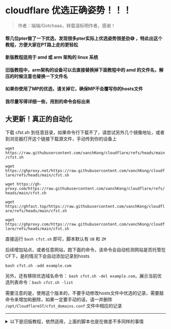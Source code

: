 # cloudflare 优选正确姿势！！！

> 作者：端端/Gotchaaa，转载请标明作者，感谢！

#### 帮几位pter做了一下优选，发现很多pter实际上优选姿势很差劲😅 ，特此出这个教程，方便大家在PT路上走的更轻松
#### 新版教程适用于 amd 或 arm 架构的 linux 系统
#### 旧版教程中，arm架构的设备可以去直接替换掉下面教程中的 amd 的文件名，解压的时候注意也替换一下文件名
#### 如果你使用了MP的优选，请关掉它，确保MP不会覆写你的hosts文件
#### 我尽量写得详细一些，用到的命令会标出来

## 大更新！真正的自动化
下载 cfst.sh 到任意目录，如果命令行下载不了，请尝试另外几个镜像地址，或者到浏览器打开这个链接下载源文件，手动传到你的设备上

`wget https://raw.githubusercontent.com/vanchKong/cloudflare/refs/heads/main/cfst.sh`

`wget https://ghproxy.net/https://raw.githubusercontent.com/vanchKong/cloudflare/refs/heads/main/cfst.sh`

`wget https://gh-proxy.com/https://raw.githubusercontent.com/vanchKong/cloudflare/refs/heads/main/cfst.sh`

`wget https://ghfast.top/https://raw.githubusercontent.com/vanchKong/cloudflare/refs/heads/main/cfst.sh`

`wget https://ghproxy.com/https://raw.githubusercontent.com/vanchKong/cloudflare/refs/heads/main/cfst.sh`

直接运行 `bash cfst.sh` 即可，脚本默认有 `UB` 和 `ZM`

后续增加站点，或者任意网站，跑下面的命令，该命令会自动检测网站是否托管在CF下，是的情况下会自动添加记录到hosts

`bash cfst.sh -add example.com`

另外，还有移除优选域名命令： `bash cfst.sh -del example.com`，展示当前优选列表命令：`bash cfst.sh -list`

需要注意的是，使用这个版本的，不要手动修改hosts文件中优选的记录，需要敲命令来增加和删除，如果一定要手动的话，请一并删除 `/opt/CloudflareST/cfst_domains.conf` 文件中相应的记录

--- 
<details>
  <summary>以下是旧版教程，依然适用，上面的脚本也是在做差不多同样的事情</summary>

- ### 安装 CloudflareST
> 一般我会把它装在 /opt 目录下，当然，如果你知道自己在做什么，你可以按照自己的习惯来，OK，首先切换到 opt 目录、创建文件夹
> 
> `cd /opt`
> 
> `mkdir CloudflareST && cd CloudflareST`
>
> 然后下载CloudflareST压缩包
>
> `wget -N https://github.com/XIU2/CloudflareSpeedTest/releases/download/v2.2.5/CloudflareST_linux_amd64.tar.gz`
>
> 如果你是在国内网络环境中下载，那么请使用下面这几个镜像加速之一：
>
> `wget -N https://ghp.ci/https://github.com/XIU2/CloudflareSpeedTest/releases/download/v2.2.5/CloudflareST_linux_amd64.tar.gz`
>
> `wget -N https://ghproxy.net/https://github.com/XIU2/CloudflareSpeedTest/releases/download/v2.2.5/CloudflareST_linux_amd64.tar.gz`
>
> `wget -N https://gh-proxy.com/https://github.com/XIU2/CloudflareSpeedTest/releases/download/v2.2.5/CloudflareST_linux_amd64.tar.gz`
> 
> `wget -N https://ghproxy.cc/https://github.com/XIU2/CloudflareSpeedTest/releases/download/v2.2.5/CloudflareST_linux_amd64.tar.gz`
>
> 如果下载失败的话，尝试删除 -N 参数（如果是为了更新，则记得提前删除旧压缩包 `rm CloudflareST_linux_amd64.tar.gz` ）
>
> 解压
>
> `tar -zxf CloudflareST_linux_amd64.tar.gz`
>
> 赋予目录执行权限
>
> `cd .. && chmod +x CloudflareST && cd CloudflareST`

- ### 如何判断哪些站点可以添加优选IP指向
> 任意打开一个站点，打开控制台切换至 `网络/network` 选项，保证筛选器选择的是 `全部`，刷新网页，在 `网络/network` 选项翻到第一个请求，找到 `响应标头/Response Header`，在里面找 `server`，如果 `server` 是 `cloudflare`，则代表该域名可以添加到 `hosts` 文件当中（注意，当前地址栏中是二级域名就添加二级域名，是顶级域名就添加顶级域名，不要自作聪明）。
> 
> 关于tracker：有些站点的 tracker 挂靠在cf下，有些没有，你可以手动添加一个种子下载，查看具体的 tracker 域名是什么（同样，是二级域名就复制二级域名，是顶级域名就复制顶级域名），将域名复制粘贴到浏览器打开，重复刚刚上面对于站点的步骤即可。

- ### 准备 hosts 初始文件，这里你需要会如何在linux中编辑保存文件
> 你需要编辑的文件是 `/etc/hosts`，一般命令是 `vi /etc/hosts`，进入文件后，按 `i` 进入编辑模式，按 `Esc` 退出编辑模式，退出编辑模式后按 `:wq` 保存退出，按 `:q!` 不保存强制退出
>
> 如果你之前优选过，但是不知道自己在做什么或者比较模棱两可，建议清空自己的优选（注意！不是清空整个hosts文件），以下基于你已经清空的情况
>
> 比如一个站点的域名是 abc.com，经过你的检查，它挂靠在cf下，你可以先随便写个ip，类似这样
>
> `1.1.1.1 abc.com`
>
> 注意中间是有空格的！
>
> 为了方便整理，打个比方这个abc站点的tracker域名是 t.abc.com，且同样挂靠在cf下，那么我们可以这样写
>
> `1.1.1.1 abc.com t.abc.com`

- ### 最后，开始优选
> `bash /opt/CloudflareST/cfst_hosts.sh`
>
> 第一次运行此脚本，会让你填写一个ip，该ip就填写你之前随便写的一个ip，这里就填写 `1.1.1.1`
>
> 接下来就会正常进行优选，并替换掉所有和你填写ip匹配的记录
>
> 后续添加站点：确认好域名是挂靠在cf下之后，将该域名添加到hosts文件，编辑保存即可
>
> 如果你是docker启动的qb、tr、mp、iyuu，优选后，建议重启这些容器。优选周期其实可以拉的很长，所以重启也不会很频繁

</details>
